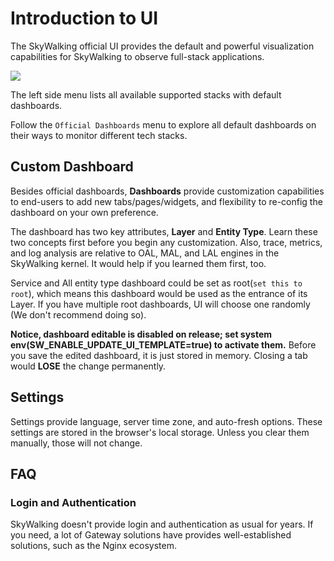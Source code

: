 # Introduction to UI

The SkyWalking official UI provides the default and powerful visualization capabilities for SkyWalking to observe full-stack applications.

<img src="https://skywalking.apache.org/ui-doc/9.0.0/home.png"/>

The left side menu lists all available supported stacks with default dashboards.

Follow the `Official Dashboards` menu to explore all default dashboards on their ways to monitor different tech stacks.

## Custom Dashboard

Besides official dashboards, **Dashboards** provide customization capabilities to end-users to add new tabs/pages/widgets, and
flexibility to re-config the dashboard on your own preference.

The dashboard has two key attributes, **Layer** and **Entity Type**. Learn these two concepts first before you begin any
customization. Also, trace, metrics, and log analysis are relative to OAL, MAL, and LAL engines in the SkyWalking kernel. It would help if you
learned them first, too.

Service and All entity type dashboard could be set as root(`set this to root`), which means this dashboard would be used
as the entrance of its Layer. If you have multiple root dashboards, UI will choose one randomly (We don't recommend doing
so).

**Notice, dashboard editable is disabled on release; set system env(**SW_ENABLE_UPDATE_UI_TEMPLATE=true**) to activate
them.** Before you save the edited dashboard, it is just stored in memory. Closing a tab would **LOSE** the change permanently.

## Settings

Settings provide language, server time zone, and auto-fresh options. These settings are stored in the browser's local storage. Unless you clear them manually, those will not change. 

## FAQ

### Login and Authentication

SkyWalking doesn't provide login and authentication as usual for years. If you need, a lot of Gateway solutions have
provides well-established solutions, such as the Nginx ecosystem.
